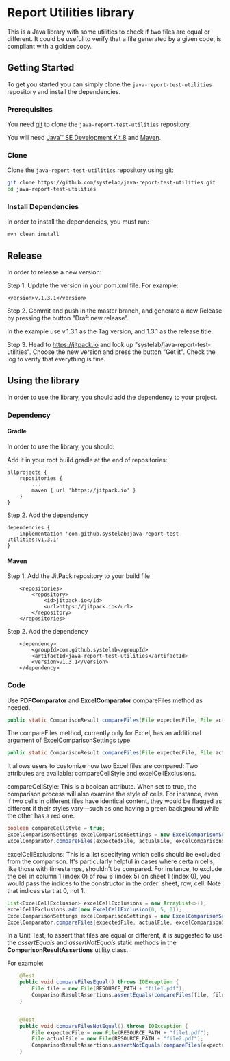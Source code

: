 
# Report Utilities library

This is a Java library with some utilities to check if two files are equal or different. 
It could be useful to verify that a file generated by a given code, is compliant with a golden copy. 

## Getting Started

To get you started you can simply clone the `java-report-test-utilities` repository and install the dependencies.

### Prerequisites

You need [git][git] to clone the `java-report-test-utilities` repository.

You will need [Java™ SE Development Kit 8][jdk-download] and [Maven][maven].

### Clone

Clone the `java-report-test-utilities` repository using git:

```bash
git clone https://github.com/systelab/java-report-test-utilities.git
cd java-report-test-utilities
```

### Install Dependencies

In order to install the dependencies, you must run:

```bash
mvn clean install
```

## Release

In order to release a new version:

Step 1. Update the version in your pom.xml file. For example:

```
<version>v.1.3.1</version>
```

Step 2. Commit and push in the master branch, and generate a new Release by pressing the button "Draft new release".

In the example use v.1.3.1 as the Tag version, and 1.3.1 as the release title.

Step 3. Head to https://jitpack.io and look up "systelab/java-report-test-utilities". Choose the new version and press the button "Get it". Check the log to verify that everything is fine.


## Using the library

In order to use the library, you should add the dependency to your project.

### Dependency 
#### Gradle

In order to use the library, you should:

Add it in your root build.gradle at the end of repositories:

```
allprojects {
    repositories {
        ...
        maven { url 'https://jitpack.io' }
    }
}
```

Step 2. Add the dependency

```
dependencies {
    implementation 'com.github.systelab:java-report-test-utilities:v1.3.1'
}
```

#### Maven

Step 1. Add the JitPack repository to your build file

```
	<repositories>
		<repository>
		    <id>jitpack.io</id>
		    <url>https://jitpack.io</url>
		</repository>
	</repositories>
```

Step 2. Add the dependency

```
	<dependency>
	    <groupId>com.github.systelab</groupId>
	    <artifactId>java-report-test-utilities</artifactId>
	    <version>v1.3.1</version>
	</dependency>
```

### Code

Use **PDFComparator** and **ExcelComparator** compareFiles method as needed. 

```java
public static ComparisonResult compareFiles(File expectedFile, File actualFile)
```
The compareFiles method, currently only for Excel, has an additional argument of ExcelComparisonSettings type. 

```java
public static ComparisonResult compareFiles(File expectedFile, File actualFile, ExcelComparisonSettings excelComparisonSettings)
```

It allows users to customize how two Excel files are compared:
Two attributes are available: compareCellStyle and excelCellExclusions.

compareCellStyle: This is a boolean attribute. When set to true, the comparison process will also examine the style of cells. 
For instance, even if two cells in different files have identical content, they would be flagged as different if their styles vary—such as one having a green background while the other has a red one.

```java
boolean compareCellStyle = true;
ExcelComparisonSettings excelComparisonSettings = new ExcelComparisonSettings(compareCellStyle);
ExcelComparator.compareFiles(expectedFile, actualFile, excelComparisonSettings);
```

excelCellExclusions: This is a list specifying which cells should be excluded from the comparison. It's particularly helpful in cases where certain cells, like those with timestamps, shouldn't be compared. 
For instance, to exclude the cell in column 1 (index 0) of row 6 (index 5) on sheet 1 (index 0), you would pass the indices to the constructor in the order: sheet, row, cell. Note that indices start at 0, not 1.

```java
List<ExcelCellExclusion> excelCellExclusions = new ArrayList<>();
excelCellExclusions.add(new ExcelCellExclusion(0, 5, 0));
ExcelComparisonSettings excelComparisonSettings = new ExcelComparisonSettings(excelCellExclusions);
ExcelComparator.compareFiles(expectedFile, actualFile, excelComparisonSettings);
```

In a Unit Test, to assert that files are equal or different, it is suggested to use the *assertEquals* and *assertNotEquals* static methods in the **ComparisonResultAssertions** utility class.

For example:

```java
    @Test
    public void compareFilesEqual() throws IOException {
        File file = new File(RESOURCE_PATH + "file1.pdf");
        ComparisonResultAssertions.assertEquals(compareFiles(file, file));
    }


    @Test
    public void compareFilesNotEqual() throws IOException {
        File expectedFile = new File(RESOURCE_PATH + "file1.pdf");
        File actualFile = new File(RESOURCE_PATH + "file2.pdf");
        ComparisonResultAssertions.assertNotEquals(compareFiles(expectedFile, actualFile));
    }
```

[git]: https://git-scm.com/
[archunit]: https://www.archunit.org/
[maven]: https://maven.apache.org/download.cgi
[jdk-download]: http://www.oracle.com/technetwork/java/javase/downloads
[JEE]: http://www.oracle.com/technetwork/java/javaee/tech/index.html
[junit]: https://junit.org/junit5/
